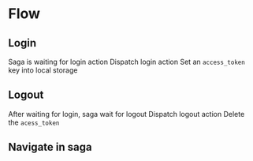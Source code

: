 # Flow

## Login

Saga is waiting for login action
Dispatch login action
Set an `access_token` key into local storage

## Logout

After waiting for login, saga wait for logout
Dispatch logout action
Delete the `acess_token`

## Navigate in saga

